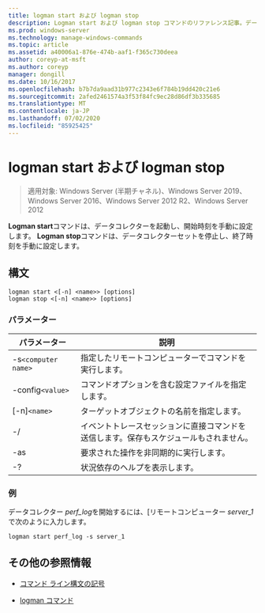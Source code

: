 ```yaml
---
title: logman start および logman stop
description: Logman start および logman stop コマンドのリファレンス記事。データコレクターを起動し、開始時刻を手動に設定します。または、データコレクターセットを停止し、終了時刻を手動に設定します。
ms.prod: windows-server
ms.technology: manage-windows-commands
ms.topic: article
ms.assetid: a40006a1-876e-474b-aaf1-f365c730deea
author: coreyp-at-msft
ms.author: coreyp
manager: dongill
ms.date: 10/16/2017
ms.openlocfilehash: b7b7da9aad31b977c2343e6f784b19dd420c21e6
ms.sourcegitcommit: 2afed2461574a3f53f84fc9ec28d86df3b335685
ms.translationtype: MT
ms.contentlocale: ja-JP
ms.lasthandoff: 07/02/2020
ms.locfileid: "85925425"
---
```

# <a name="logman-start-and-logman-stop"></a>logman start および logman stop

> 適用対象: Windows Server (半期チャネル)、Windows Server 2019、Windows Server 2016、Windows Server 2012 R2、Windows Server 2012

**Logman start**コマンドは、データコレクターを起動し、開始時刻を手動に設定します。 **Logman stop**コマンドは、データコレクターセットを停止し、終了時刻を手動に設定します。

## <a name="syntax"></a>構文

```
logman start <[-n] <name>> [options]
logman stop <[-n] <name>> [options]
```

### <a name="parameters"></a>パラメーター

| パラメーター | 説明 |
| --------- | ----------- |
| -s`<computer name>` | 指定したリモートコンピューターでコマンドを実行します。 |
| -config`<value>` | コマンドオプションを含む設定ファイルを指定します。 |
| [-n]`<name>` | ターゲットオブジェクトの名前を指定します。 |
| -/ | イベントトレースセッションに直接コマンドを送信します。保存もスケジュールもされません。 |
| -as | 要求された操作を非同期的に実行します。 |
| -? | 状況依存のヘルプを表示します。 |

### <a name="examples"></a>例

データコレクター *perf_log*を開始するには、[リモートコンピューター *server_1*で次のように入力します。

```
logman start perf_log -s server_1
```

## <a name="additional-references"></a>その他の参照情報

- [コマンド ライン構文の記号](command-line-syntax-key.md)

- [logman コマンド](logman.md)
